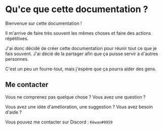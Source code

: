 # Qu'ce que cette documentation ?

Bienvenue sur cette documentation !

Il m'arrive de faire très souvent les mêmes choses et faire des actions répétitives.

J'ai donc décidé de créer cette documentation pour réunir tout ce que je fais souvent. J'ai décié de la partager afin que ça puisse servir à d'autres personnes.

C'est un peu un fourre-tout, mais j'espère que ça pourra aider des gens.


## Me contacter

Vous ne comprenez pas quelque chose ? Vous avez une question ?

Vous avez une idée d'amélioration, une suggestion ? Vous avez besoin d'aide ?

Vous pouvez me contacter sur Discord : `Kéwan#9959`